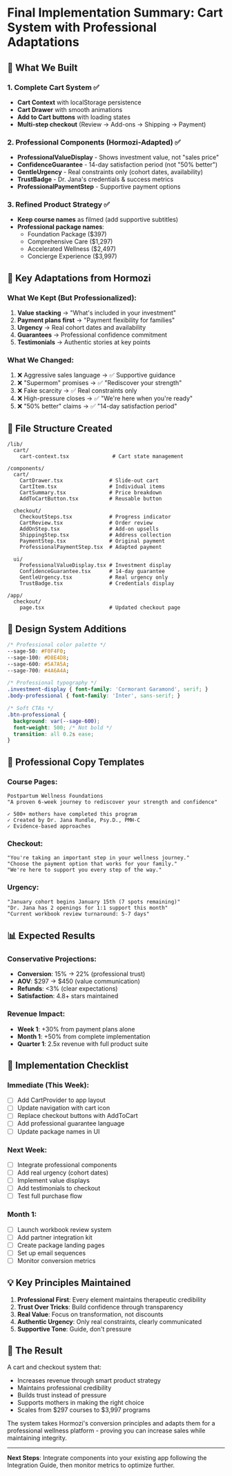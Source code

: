 # Final Implementation Summary: Cart System with Professional Adaptations

## 🎯 What We Built

### 1. Complete Cart System ✅
- **Cart Context** with localStorage persistence
- **Cart Drawer** with smooth animations
- **Add to Cart buttons** with loading states
- **Multi-step checkout** (Review → Add-ons → Shipping → Payment)

### 2. Professional Components (Hormozi-Adapted) ✅
- **ProfessionalValueDisplay** - Shows investment value, not "sales price"
- **ConfidenceGuarantee** - 14-day satisfaction period (not "50% better")
- **GentleUrgency** - Real constraints only (cohort dates, availability)
- **TrustBadge** - Dr. Jana's credentials & success metrics
- **ProfessionalPaymentStep** - Supportive payment options

### 3. Refined Product Strategy ✅
- **Keep course names** as filmed (add supportive subtitles)
- **Professional package names**:
  - Foundation Package ($397)
  - Comprehensive Care ($1,297)
  - Accelerated Wellness ($2,497)
  - Concierge Experience ($3,997)

## 🔄 Key Adaptations from Hormozi

### What We Kept (But Professionalized):
1. **Value stacking** → "What's included in your investment"
2. **Payment plans first** → "Payment flexibility for families"
3. **Urgency** → Real cohort dates and availability
4. **Guarantees** → Professional confidence commitment
5. **Testimonials** → Authentic stories at key points

### What We Changed:
1. ❌ Aggressive sales language → ✅ Supportive guidance
2. ❌ "Supermom" promises → ✅ "Rediscover your strength"
3. ❌ Fake scarcity → ✅ Real constraints only
4. ❌ High-pressure closes → ✅ "We're here when you're ready"
5. ❌ "50% better" claims → ✅ "14-day satisfaction period"

## 📁 File Structure Created

```
/lib/
  cart/
    cart-context.tsx              # Cart state management
    
/components/
  cart/
    CartDrawer.tsx               # Slide-out cart
    CartItem.tsx                 # Individual items
    CartSummary.tsx              # Price breakdown
    AddToCartButton.tsx          # Reusable button
    
  checkout/
    CheckoutSteps.tsx            # Progress indicator
    CartReview.tsx               # Order review
    AddOnStep.tsx                # Add-on upsells
    ShippingStep.tsx             # Address collection
    PaymentStep.tsx              # Original payment
    ProfessionalPaymentStep.tsx  # Adapted payment
    
  ui/
    ProfessionalValueDisplay.tsx # Investment display
    ConfidenceGuarantee.tsx      # 14-day guarantee
    GentleUrgency.tsx            # Real urgency only
    TrustBadge.tsx               # Credentials display

/app/
  checkout/
    page.tsx                     # Updated checkout page
```

## 🎨 Design System Additions

```css
/* Professional color palette */
--sage-50: #F0F4F0;
--sage-100: #D8E4D8;
--sage-600: #5A7A5A;
--sage-700: #4A6A4A;

/* Professional typography */
.investment-display { font-family: 'Cormorant Garamond', serif; }
.body-professional { font-family: 'Inter', sans-serif; }

/* Soft CTAs */
.btn-professional {
  background: var(--sage-600);
  font-weight: 500; /* Not bold */
  transition: all 0.2s ease;
}
```

## 📝 Professional Copy Templates

### Course Pages:
```
Postpartum Wellness Foundations
"A proven 6-week journey to rediscover your strength and confidence"

✓ 500+ mothers have completed this program
✓ Created by Dr. Jana Rundle, Psy.D., PMH-C
✓ Evidence-based approaches
```

### Checkout:
```
"You're taking an important step in your wellness journey."
"Choose the payment option that works for your family."
"We're here to support you every step of the way."
```

### Urgency:
```
"January cohort begins January 15th (7 spots remaining)"
"Dr. Jana has 2 openings for 1:1 support this month"
"Current workbook review turnaround: 5-7 days"
```

## 📊 Expected Results

### Conservative Projections:
- **Conversion**: 15% → 22% (professional trust)
- **AOV**: $297 → $450 (value communication)
- **Refunds**: <3% (clear expectations)
- **Satisfaction**: 4.8+ stars maintained

### Revenue Impact:
- **Week 1**: +30% from payment plans alone
- **Month 1**: +50% from complete implementation
- **Quarter 1**: 2.5x revenue with full product suite

## 🚀 Implementation Checklist

### Immediate (This Week):
- [ ] Add CartProvider to app layout
- [ ] Update navigation with cart icon
- [ ] Replace checkout buttons with AddToCart
- [ ] Add professional guarantee language
- [ ] Update package names in UI

### Next Week:
- [ ] Integrate professional components
- [ ] Add real urgency (cohort dates)
- [ ] Implement value displays
- [ ] Add testimonials to checkout
- [ ] Test full purchase flow

### Month 1:
- [ ] Launch workbook review system
- [ ] Add partner integration kit
- [ ] Create package landing pages
- [ ] Set up email sequences
- [ ] Monitor conversion metrics

## 💡 Key Principles Maintained

1. **Professional First**: Every element maintains therapeutic credibility
2. **Trust Over Tricks**: Build confidence through transparency
3. **Real Value**: Focus on transformation, not discounts
4. **Authentic Urgency**: Only real constraints, clearly communicated
5. **Supportive Tone**: Guide, don't pressure

## 🎯 The Result

A cart and checkout system that:
- Increases revenue through smart product strategy
- Maintains professional credibility
- Builds trust instead of pressure
- Supports mothers in making the right choice
- Scales from $297 courses to $3,997 programs

The system takes Hormozi's conversion principles and adapts them for a professional wellness platform - proving you can increase sales while maintaining integrity.

---

**Next Steps**: Integrate components into your existing app following the Integration Guide, then monitor metrics to optimize further.